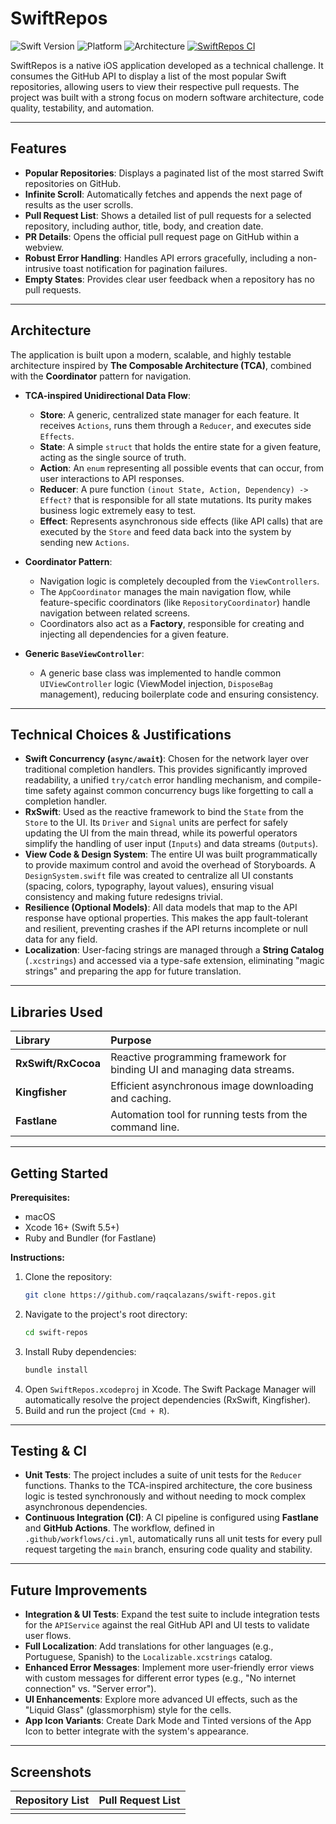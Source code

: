 # SwiftRepos

![Swift Version](https://img.shields.io/badge/Swift-5.5%2B-orange)
![Platform](https://img.shields.io/badge/Platform-iOS%2013%2B-lightgrey)
![Architecture](https://img.shields.io/badge/Architecture-TCA--inspired%2BCoordinator-blue)
[![SwiftRepos CI](https://github.com/raqcalazans/swift-repos/actions/workflows/ci.yml/badge.svg)](https://github.com/raqcalazans/swift-repos/actions/workflows/ci.yml)

SwiftRepos is a native iOS application developed as a technical challenge. It consumes the GitHub API to display a list of the most popular Swift repositories, allowing users to view their respective pull requests. The project was built with a strong focus on modern software architecture, code quality, testability, and automation.

---

## Features

-   **Popular Repositories**: Displays a paginated list of the most starred Swift repositories on GitHub.
-   **Infinite Scroll**: Automatically fetches and appends the next page of results as the user scrolls.
-   **Pull Request List**: Shows a detailed list of pull requests for a selected repository, including author, title, body, and creation date.
-   **PR Details**: Opens the official pull request page on GitHub within a webview.
-   **Robust Error Handling**: Handles API errors gracefully, including a non-intrusive toast notification for pagination failures.
-   **Empty States**: Provides clear user feedback when a repository has no pull requests.

---

## Architecture

The application is built upon a modern, scalable, and highly testable architecture inspired by **The Composable Architecture (TCA)**, combined with the **Coordinator** pattern for navigation.

-   **TCA-inspired Unidirectional Data Flow**:
    -   **Store**: A generic, centralized state manager for each feature. It receives `Actions`, runs them through a `Reducer`, and executes side `Effects`.
    -   **State**: A simple `struct` that holds the entire state for a given feature, acting as the single source of truth.
    -   **Action**: An `enum` representing all possible events that can occur, from user interactions to API responses.
    -   **Reducer**: A pure function `(inout State, Action, Dependency) -> Effect?` that is responsible for all state mutations. Its purity makes business logic extremely easy to test.
    -   **Effect**: Represents asynchronous side effects (like API calls) that are executed by the `Store` and feed data back into the system by sending new `Actions`.

-   **Coordinator Pattern**:
    -   Navigation logic is completely decoupled from the `ViewControllers`.
    -   The `AppCoordinator` manages the main navigation flow, while feature-specific coordinators (like `RepositoryCoordinator`) handle navigation between related screens.
    -   Coordinators also act as a **Factory**, responsible for creating and injecting all dependencies for a given feature.

-   **Generic `BaseViewController`**:
    -   A generic base class was implemented to handle common `UIViewController` logic (ViewModel injection, `DisposeBag` management), reducing boilerplate code and ensuring consistency.

---

## Technical Choices & Justifications

-   **Swift Concurrency (`async/await`)**: Chosen for the network layer over traditional completion handlers. This provides significantly improved readability, a unified `try/catch` error handling mechanism, and compile-time safety against common concurrency bugs like forgetting to call a completion handler.
-   **RxSwift**: Used as the reactive framework to bind the `State` from the `Store` to the UI. Its `Driver` and `Signal` units are perfect for safely updating the UI from the main thread, while its powerful operators simplify the handling of user input (`Inputs`) and data streams (`Outputs`).
-   **View Code & Design System**: The entire UI was built programmatically to provide maximum control and avoid the overhead of Storyboards. A `DesignSystem.swift` file was created to centralize all UI constants (spacing, colors, typography, layout values), ensuring visual consistency and making future redesigns trivial.
-   **Resilience (Optional Models)**: All data models that map to the API response have optional properties. This makes the app fault-tolerant and resilient, preventing crashes if the API returns incomplete or null data for any field.
-   **Localization**: User-facing strings are managed through a **String Catalog** (`.xcstrings`) and accessed via a type-safe extension, eliminating "magic strings" and preparing the app for future translation.

---

## Libraries Used

| Library | Purpose |
| :--- | :--- |
| **RxSwift/RxCocoa** | Reactive programming framework for binding UI and managing data streams. |
| **Kingfisher** | Efficient asynchronous image downloading and caching. |
| **Fastlane** | Automation tool for running tests from the command line. |

---

## Getting Started

**Prerequisites:**
* macOS
* Xcode 16+ (Swift 5.5+)
* Ruby and Bundler (for Fastlane)

**Instructions:**

1.  Clone the repository:
    ```bash
    git clone https://github.com/raqcalazans/swift-repos.git
    ```
2.  Navigate to the project's root directory:
    ```bash
    cd swift-repos
    ```
3.  Install Ruby dependencies:
    ```bash
    bundle install
    ```
4.  Open `SwiftRepos.xcodeproj` in Xcode. The Swift Package Manager will automatically resolve the project dependencies (RxSwift, Kingfisher).
5.  Build and run the project (`Cmd + R`).

---

## Testing & CI

-   **Unit Tests**: The project includes a suite of unit tests for the `Reducer` functions. Thanks to the TCA-inspired architecture, the core business logic is tested synchronously and without needing to mock complex asynchronous dependencies.
-   **Continuous Integration (CI)**: A CI pipeline is configured using **Fastlane** and **GitHub Actions**. The workflow, defined in `.github/workflows/ci.yml`, automatically runs all unit tests for every pull request targeting the `main` branch, ensuring code quality and stability.

---

## Future Improvements

-   **Integration & UI Tests**: Expand the test suite to include integration tests for the `APIService` against the real GitHub API and UI tests to validate user flows.
-   **Full Localization**: Add translations for other languages (e.g., Portuguese, Spanish) to the `Localizable.xcstrings` catalog.
-   **Enhanced Error Messages**: Implement more user-friendly error views with custom messages for different error types (e.g., "No internet connection" vs. "Server error").
-   **UI Enhancements**: Explore more advanced UI effects, such as the "Liquid Glass" (glassmorphism) style for the cells.
-   **App Icon Variants**: Create Dark Mode and Tinted versions of the App Icon to better integrate with the system's appearance.

---

## Screenshots

| Repository List | Pull Request List |
| :---: | :----: |
|  |  |